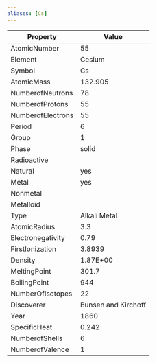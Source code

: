 ```yaml
---
aliases: [Cs]
---
```


| Property          | Value               |
| ----------------- | ------------------- |
| AtomicNumber      | 55                  |
| Element           | Cesium              |
| Symbol            | Cs                  |
| AtomicMass        | 132.905             |
| NumberofNeutrons  | 78                  |
| NumberofProtons   | 55                  |
| NumberofElectrons | 55                  |
| Period            | 6                   |
| Group             | 1                   |
| Phase             | solid               |
| Radioactive       |                     |
| Natural           | yes                 |
| Metal             | yes                 |
| Nonmetal          |                     |
| Metalloid         |                     |
| Type              | Alkali Metal        |
| AtomicRadius      | 3.3                 |
| Electronegativity | 0.79                |
| FirstIonization   | 3.8939              |
| Density           | 1.87E+00            |
| MeltingPoint      | 301.7               |
| BoilingPoint      | 944                 |
| NumberOfIsotopes  | 22                  |
| Discoverer        | Bunsen and Kirchoff |
| Year              | 1860                |
| SpecificHeat      | 0.242               |
| NumberofShells    | 6                   |
| NumberofValence   | 1                   |
